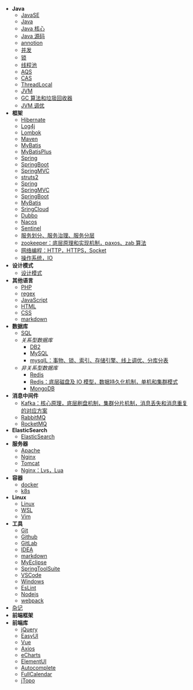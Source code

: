 - **Java**
  - [JavaSE](doc/JavaSE.md)
  - [Java]()
  - [Java 核心]()
  - [Java 源码]()
  - [annotion](doc/annotion.md)
  - [并发]()
  - [锁]()
  - [线程池]()
  - [AQS]()
  - [CAS]()
  - [ThreadLocal]()
  - [JVM]()
  - [GC 算法和垃圾回收器]()
  - [JVM 调优]()
- **框架**
  - [Hibernate](doc/Hibernate.md)
  - [Log4j](doc/Log4j.md)
  - [Lombok](doc/Lombok.md)
  - [Maven](doc/Maven.md)
  - [MyBatis](doc/MyBatis.md)
  - [MyBatisPlus](doc/MyBatisPlus.md)
  - [Spring](doc/Spring.md)
  - [SpringBoot](doc/SpringBoot.md)
  - [SpringMVC](doc/SpringMVC.md)
  - [struts2](doc/struts2.md)
  - [Spring]()
  - [SpringMVC]()
  - [SpringBoot]()
  - [MyBatis]()
  - [SringCloud]()
  - [Dubbo]()
  - [Nacos]()
  - [Sentinel]()
  - [服务划分、服务治理、服务分层]()
  - [zookeeper：底层原理和实现机制，paxos、zab 算法]()
  - [网络编程：HTTP，HTTPS，Socket]()
  - [操作系统，IO]()
- **设计模式**
  - [设计模式](doc/designPattern.md)
- **其他语言**
  - [PHP](doc/PHP.md)
  - [regex](doc/regex.md)
  - [JavaScript](doc/JavaScript.md)
  - [HTML](doc/HTML.md)
  - [CSS](doc/CSS.md)
  - [markdown](doc/markdown.md)
- **数据库**
  - [SQL]()
  - *关系型数据库*
    - [DB2](doc/DB2.md)
    - [MySQL](doc/MySQL.md)
    - [mysqlL：事物、锁、索引、存储引擎、线上调优、分库分表]()
  - *非关系型数据库*
    - [Redis](doc/Redis.md)
    - [Redis：底层磁盘及 IO 模型，数据持久化机制，单机和集群模式]()
    - [MongoDB]()
- **消息中间件**
  - [Kafka：核心原理，底层刷盘机制，集群分片机制，消息丢失和消息重复的对应方案]()
  - [RabbitMQ]()
  - [RocketMQ]()
- **ElasticSearch**
  - [ElasticSearch]()
- **服务器**
  - [Apache](doc/Apache.md)
  - [Nginx](doc/Nginx.md)
  - [Tomcat](doc/Tomcat.md)
  - [Nginx：Lvs，Lua]()
- **容器**
  - [docker]()
  - [k8s]()
- **Linux**
  - [Linux](doc/Linux.md)
  - [WSL](doc/WSL.md)
  - [Vim](doc/Vim.md)
- **工具**
  - [Git](doc/Git.md)
  - [Github](doc/Github.md)
  - [GitLab](doc/GitLab.md)
  - [IDEA](doc/IDEA.md)
  - [markdown](doc/markdown.md)
  - [MyEclipse](doc/MyEclipse.md)
  - [SpringToolSuite](doc/SpringToolSuite.md)
  - [VSCode](doc/VSCode.md)
  - [Windows](doc/Windows.md)
  - [EsLint](doc/EsLint.md)
  - [Nodejs](doc/Nodejs.md)
  - [webpack](doc/webpack.md)
- [杂记](doc/emmm.md)
- **前端框架**
- **前端库**
  - [jQuery](doc/jQuery.md)
  - [EasyUI](doc/EasyUI.md)
  - [Vue](doc/Vue.md)
  - [Axios](doc/Axios.md)
  - [eCharts](doc/eCharts.md)
  - [ElementUI](doc/ElementUI.md)
  - [Autocomplete](doc/Autocomplete.md)
  - [FullCalendar](doc/FullCalendar.md)
  - [jTopo](doc/jTopo.md)
